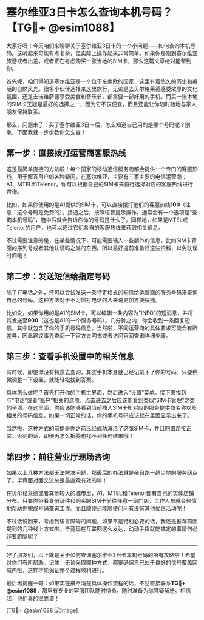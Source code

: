 # 塞尔维亚3日卡怎么查询本机号码？【TG💪+ @esim1088】

大家好呀！今天咱们来聊聊关于塞尔维亚3日卡的一个小问题——如何查询本机号码。这听起来可能有点复杂，但实际上操作起来非常简单。如果你是刚到塞尔维亚旅游或者出差，或者正在考虑购买一张当地的SIM卡，那么这篇文章绝对能帮到你。

首先呢，咱们得知道塞尔维亚是一个位于东南欧的国家，这里有着悠久的历史和美丽的自然风光。很多小伙伴选择来这里旅行，无论是去贝尔格莱德感受浓厚的文化氛围，还是去诺维萨德享受美食和音乐节，都需要一部好用的手机。而买一张本地的SIM卡无疑是最好的选择之一，因为它不仅便宜，而且还能让你随时随地与家人朋友保持联系。

那么，问题来了：买了塞尔维亚3日卡后，怎么知道自己用的是哪个号码呢？别急，下面我就一步步教你怎么查！

## **第一步：直接拨打运营商客服热线**

这是最简单直接的方法啦！每个国家的移动通信服务商都会提供一个专门的客服热线，用于解答用户的各种疑问。在塞尔维亚，主要有三家主要的电信运营商：A1、MTEL和Telenor。你可以根据自己的SIM卡来自行选择对应的客服热线进行咨询。

比如，如果你使用的是A1提供的SIM卡，可以直接拨打他们的客服热线**100**（注意：这个号码是免费的）。接通之后，按照语音提示操作，通常会有一个选项是“查询本机号码”，选中后就会告诉你你的号码是什么了。同样地，如果是MTEL或Telenor的用户，也可以通过它们各自的客服热线来获取相关信息。

不过需要注意的是，在某些情况下，可能需要输入一些额外的信息，比如SIM卡背面的序列号或者其他认证码之类的东西。所以最好提前准备好这些资料，以免耽误时间哦！

## **第二步：发送短信给指定号码**

除了打电话之外，还可以尝试发送一条特定格式的短信给运营商的服务号码来查询自己的号码。这种方法对于不习惯打电话的人来说更加方便快捷。

比如说，如果你用的是A1的SIM卡，可以编辑一条内容为“INFO”的短消息，并将其发送至**900**（这也是A1的一个服务号码）。几分钟之内，你会收到一条回复短信，其中就包含了你的手机号码信息。当然啦，不同运营商的具体要求可能会有所差异，因此建议事先查阅一下官方说明书或者访问官网查询详细步骤。

## **第三步：查看手机设置中的相关信息**

有时候，即使你没有特意去查询，其实手机本身就已经记录下了你的号码。只要稍微调整一下设置，就能轻松找到答案。

具体怎么做呢？首先打开你的手机主界面，然后进入“设置”菜单。接下来找到与“电话”或者“账户”相关的选项，点击进去之后应该能看到类似“SIM卡管理”之类的子项。在这里面，你应该能够看到当前插入SIM卡所对应的服务提供商名称以及相关的号码信息。如果一切正常的话，你的手机号码应该就在里面显示出来了。

当然啦，这种方式的前提是你之前已经成功激活了这张SIM卡，并且网络连接正常。否则的话，即便再怎么折腾也找不到任何结果哦！

## **第四步：前往营业厅现场咨询**

如果以上几种方法都无法解决问题，那最后的办法就是亲自跑一趟当地的服务网点了。毕竟面对面交流总是最直观有效的嘛！

在贝尔格莱德或者其他较大的城市里，A1、MTEL和Telenor都有自己的实体店铺分布。只要你带着身份证件和购买的SIM卡前往任意一家门店，工作人员就会热情地帮助你完成号码查询工作。而且顺便还能顺便问问有没有其他优惠活动呢！

不过话说回来，考虑到语言障碍的问题，如果不是特别必要的话，我还是推荐前面提到的几种线上方式啦。毕竟现在互联网这么发达，动动手指就能搞定的事情何必非要跑腿呢？

---

好了朋友们，以上就是关于如何查询塞尔维亚3日卡本机号码的所有攻略啦！希望对你们有所帮助。记住，无论采取哪种方式，都要确保自己处于良好的信号覆盖区域内哦，这样才能保证整个过程顺利进行。

最后再提醒一句：如果实在搞不清楚具体操作流程的话，不妨直接联系**TG💪+ @esim1088**，那里有专业的客服团队随时待命，随时准备为你答疑解惑。相信我，他们真的很靠谱！

[[TG💪+ @esim1088](https://t.me/s/esim1088) ![Image](https://i.postimg.cc/4NQfJmqS/Snipaste-2025-05-13-00-14-12.png)]